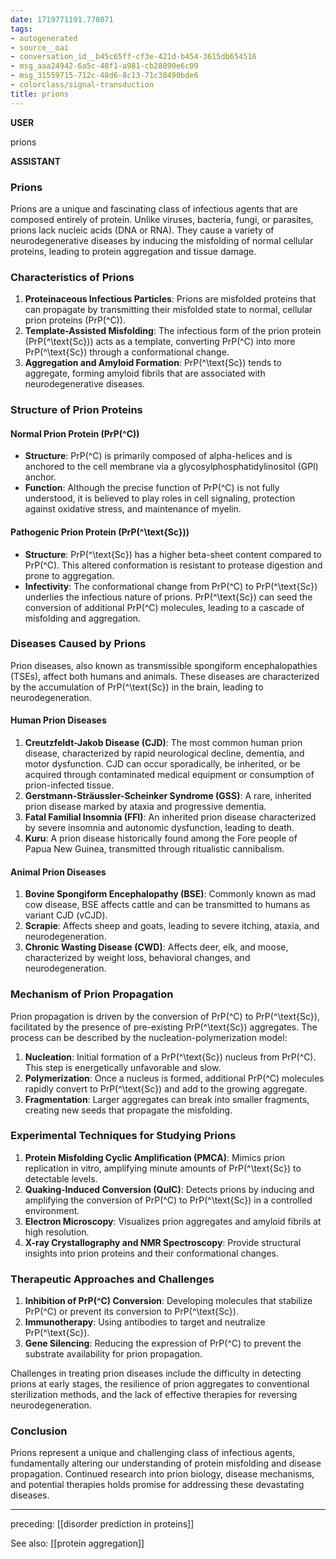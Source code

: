 ```yaml
---
date: 1719771191.778071
tags:
- autogenerated
- source__oai
- conversation_id__b45c65ff-cf3e-421d-b454-3615db654516
- msg_aaa24942-6a5c-48f1-a981-cb28890e6c09
- msg_31559715-712c-48d6-8c13-71c38490bde6
- colorclass/signal-transduction
title: prions
---
```


**USER**

prions


**ASSISTANT**

### Prions

Prions are a unique and fascinating class of infectious agents that are composed entirely of protein. Unlike viruses, bacteria, fungi, or parasites, prions lack nucleic acids (DNA or RNA). They cause a variety of neurodegenerative diseases by inducing the misfolding of normal cellular proteins, leading to protein aggregation and tissue damage.

### Characteristics of Prions

1. **Proteinaceous Infectious Particles**: Prions are misfolded proteins that can propagate by transmitting their misfolded state to normal, cellular prion proteins (PrP\(^C\)).
2. **Template-Assisted Misfolding**: The infectious form of the prion protein (PrP\(^\text{Sc}\)) acts as a template, converting PrP\(^C\) into more PrP\(^\text{Sc}\) through a conformational change.
3. **Aggregation and Amyloid Formation**: PrP\(^\text{Sc}\) tends to aggregate, forming amyloid fibrils that are associated with neurodegenerative diseases.

### Structure of Prion Proteins

#### Normal Prion Protein (PrP\(^C\))

- **Structure**: PrP\(^C\) is primarily composed of alpha-helices and is anchored to the cell membrane via a glycosylphosphatidylinositol (GPI) anchor.
- **Function**: Although the precise function of PrP\(^C\) is not fully understood, it is believed to play roles in cell signaling, protection against oxidative stress, and maintenance of myelin.

#### Pathogenic Prion Protein (PrP\(^\text{Sc}\))

- **Structure**: PrP\(^\text{Sc}\) has a higher beta-sheet content compared to PrP\(^C\). This altered conformation is resistant to protease digestion and prone to aggregation.
- **Infectivity**: The conformational change from PrP\(^C\) to PrP\(^\text{Sc}\) underlies the infectious nature of prions. PrP\(^\text{Sc}\) can seed the conversion of additional PrP\(^C\) molecules, leading to a cascade of misfolding and aggregation.

### Diseases Caused by Prions

Prion diseases, also known as transmissible spongiform encephalopathies (TSEs), affect both humans and animals. These diseases are characterized by the accumulation of PrP\(^\text{Sc}\) in the brain, leading to neurodegeneration.

#### Human Prion Diseases

1. **Creutzfeldt-Jakob Disease (CJD)**: The most common human prion disease, characterized by rapid neurological decline, dementia, and motor dysfunction. CJD can occur sporadically, be inherited, or be acquired through contaminated medical equipment or consumption of prion-infected tissue.
2. **Gerstmann-Sträussler-Scheinker Syndrome (GSS)**: A rare, inherited prion disease marked by ataxia and progressive dementia.
3. **Fatal Familial Insomnia (FFI)**: An inherited prion disease characterized by severe insomnia and autonomic dysfunction, leading to death.
4. **Kuru**: A prion disease historically found among the Fore people of Papua New Guinea, transmitted through ritualistic cannibalism.

#### Animal Prion Diseases

1. **Bovine Spongiform Encephalopathy (BSE)**: Commonly known as mad cow disease, BSE affects cattle and can be transmitted to humans as variant CJD (vCJD).
2. **Scrapie**: Affects sheep and goats, leading to severe itching, ataxia, and neurodegeneration.
3. **Chronic Wasting Disease (CWD)**: Affects deer, elk, and moose, characterized by weight loss, behavioral changes, and neurodegeneration.

### Mechanism of Prion Propagation

Prion propagation is driven by the conversion of PrP\(^C\) to PrP\(^\text{Sc}\), facilitated by the presence of pre-existing PrP\(^\text{Sc}\) aggregates. The process can be described by the nucleation-polymerization model:

1. **Nucleation**: Initial formation of a PrP\(^\text{Sc}\) nucleus from PrP\(^C\). This step is energetically unfavorable and slow.
2. **Polymerization**: Once a nucleus is formed, additional PrP\(^C\) molecules rapidly convert to PrP\(^\text{Sc}\) and add to the growing aggregate.
3. **Fragmentation**: Larger aggregates can break into smaller fragments, creating new seeds that propagate the misfolding.

### Experimental Techniques for Studying Prions

1. **Protein Misfolding Cyclic Amplification (PMCA)**: Mimics prion replication in vitro, amplifying minute amounts of PrP\(^\text{Sc}\) to detectable levels.
2. **Quaking-Induced Conversion (QuIC)**: Detects prions by inducing and amplifying the conversion of PrP\(^C\) to PrP\(^\text{Sc}\) in a controlled environment.
3. **Electron Microscopy**: Visualizes prion aggregates and amyloid fibrils at high resolution.
4. **X-ray Crystallography and NMR Spectroscopy**: Provide structural insights into prion proteins and their conformational changes.

### Therapeutic Approaches and Challenges

1. **Inhibition of PrP\(^C\) Conversion**: Developing molecules that stabilize PrP\(^C\) or prevent its conversion to PrP\(^\text{Sc}\).
2. **Immunotherapy**: Using antibodies to target and neutralize PrP\(^\text{Sc}\).
3. **Gene Silencing**: Reducing the expression of PrP\(^C\) to prevent the substrate availability for prion propagation.

Challenges in treating prion diseases include the difficulty in detecting prions at early stages, the resilience of prion aggregates to conventional sterilization methods, and the lack of effective therapies for reversing neurodegeneration.

### Conclusion

Prions represent a unique and challenging class of infectious agents, fundamentally altering our understanding of protein misfolding and disease propagation. Continued research into prion biology, disease mechanisms, and potential therapies holds promise for addressing these devastating diseases.


---

preceding: [[disorder prediction in proteins]]

See also: [[protein aggregation]]